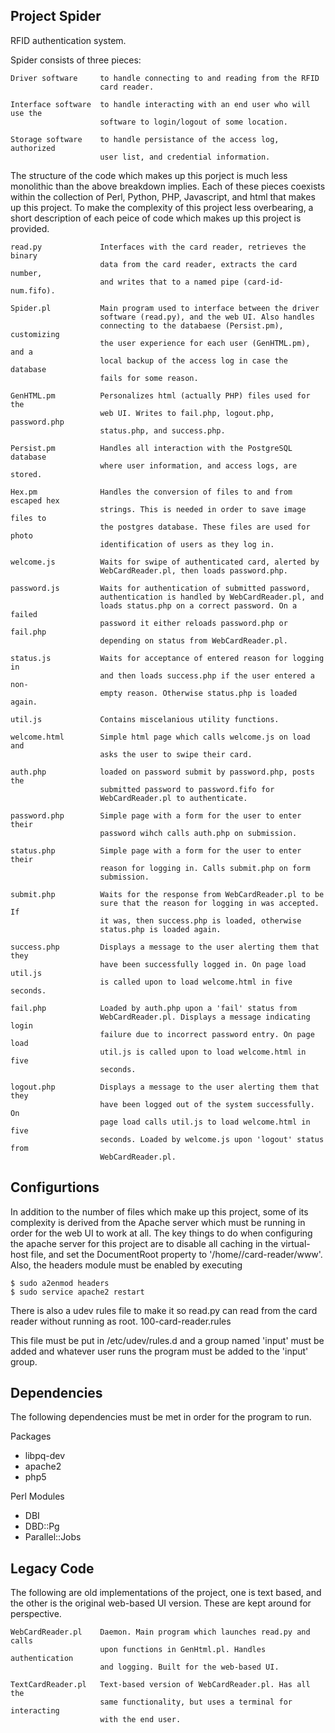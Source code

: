 Project Spider
-------------------------------------------------------------------------------
RFID authentication system.

Spider consists of three pieces:

    Driver software     to handle connecting to and reading from the RFID 
                        card reader.

    Interface software  to handle interacting with an end user who will use the
                        software to login/logout of some location.

    Storage software    to handle persistance of the access log, authorized 
                        user list, and credential information.

The structure of the code which makes up this porject is much less monolithic 
than the above breakdown implies. Each of these pieces coexists within the 
collection of Perl, Python, PHP, Javascript, and html that makes up this 
project. To make the complexity of this project less overbearing, a short
description of each peice of code which makes up this project is provided.

    read.py             Interfaces with the card reader, retrieves the binary
                        data from the card reader, extracts the card number, 
                        and writes that to a named pipe (card-id-num.fifo).

    Spider.pl           Main program used to interface between the driver 
                        software (read.py), and the web UI. Also handles
                        connecting to the databaese (Persist.pm), customizing
                        the user experience for each user (GenHTML.pm), and a
                        local backup of the access log in case the database 
                        fails for some reason.

    GenHTML.pm          Personalizes html (actually PHP) files used for the 
                        web UI. Writes to fail.php, logout.php, password.php
                        status.php, and success.php.

    Persist.pm          Handles all interaction with the PostgreSQL database
                        where user information, and access logs, are stored.

    Hex.pm              Handles the conversion of files to and from escaped hex
                        strings. This is needed in order to save image files to
                        the postgres database. These files are used for photo
                        identification of users as they log in.

    welcome.js          Waits for swipe of authenticated card, alerted by 
                        WebCardReader.pl, then loads password.php.

    password.js         Waits for authentication of submitted password, 
                        authentication is handled by WebCardReader.pl, and 
                        loads status.php on a correct password. On a failed 
                        password it either reloads password.php or fail.php
                        depending on status from WebCardReader.pl. 

    status.js           Waits for acceptance of entered reason for logging in
                        and then loads success.php if the user entered a non-
                        empty reason. Otherwise status.php is loaded again.

    util.js             Contains miscelanious utility functions.

    welcome.html        Simple html page which calls welcome.js on load and 
                        asks the user to swipe their card.

    auth.php            loaded on password submit by password.php, posts the
                        submitted password to password.fifo for 
                        WebCardReader.pl to authenticate.

    password.php        Simple page with a form for the user to enter their 
                        password wihch calls auth.php on submission.

    status.php          Simple page with a form for the user to enter their 
                        reason for logging in. Calls submit.php on form 
                        submission.

    submit.php          Waits for the response from WebCardReader.pl to be 
                        sure that the reason for logging in was accepted. If
                        it was, then success.php is loaded, otherwise 
                        status.php is loaded again.

    success.php         Displays a message to the user alerting them that they
                        have been successfully logged in. On page load util.js
                        is called upon to load welcome.html in five seconds.

    fail.php            Loaded by auth.php upon a 'fail' status from 
                        WebCardReader.pl. Displays a message indicating login
                        failure due to incorrect password entry. On page load
                        util.js is called upon to load welcome.html in five
                        seconds.

    logout.php          Displays a message to the user alerting them that they
                        have been logged out of the system successfully. On 
                        page load calls util.js to load welcome.html in five
                        seconds. Loaded by welcome.js upon 'logout' status from
                        WebCardReader.pl.

Configurtions
-------------------------------------------------------------------------------
In addition to the number of files which make up this project, some of its 
complexity is derived from the Apache server which must be running in order
for the web UI to work at all. The key things to do when configuring the apache
server for this project are to disable all caching in the virtual-host file, 
and set the DocumentRoot property to '/home/<username>/card-reader/www'. Also, 
the headers module must be enabled by executing

    $ sudo a2enmod headers
    $ sudo service apache2 restart

There is also a udev rules file to make it so read.py can read from the card 
reader without running as root. 
    100-card-reader.rules

This file must be put in /etc/udev/rules.d and a group named 'input' must be 
added and whatever user runs the program must be added to the 'input' group.

Dependencies
-------------------------------------------------------------------------------
The following dependencies must be met in order for the program to run.

Packages
 - libpq-dev
 - apache2
 - php5

Perl Modules
 - DBI
 - DBD::Pg
 - Parallel::Jobs

Legacy Code
-------------------------------------------------------------------------------
The following are old implementations of the project, one is text based, and
the other is the original web-based UI version. These are kept around for 
perspective.

    WebCardReader.pl    Daemon. Main program which launches read.py and calls
                        upon functions in GenHtml.pl. Handles authentication
                        and logging. Built for the web-based UI.

    TextCardReader.pl   Text-based version of WebCardReader.pl. Has all the 
                        same functionality, but uses a terminal for interacting
                        with the end user.

